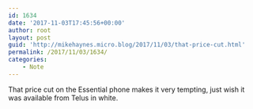 ```yaml
---
id: 1634
date: '2017-11-03T17:45:56+00:00'
author: root
layout: post
guid: 'http://mikehaynes.micro.blog/2017/11/03/that-price-cut.html'
permalink: /2017/11/03/1634/
categories:
    - Note
---
```


That price cut on the Essential phone makes it very tempting, just wish it was available from Telus in white.